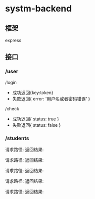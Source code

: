 # systm-backend

## 框架
express

## 接口

### /user

/login 
- 成功返回{key:token}
- 失败返回{ error: '用户名或者密码错误' }

/check 
- 成功返回{ status: true }
- 失败返回{ status: false }

### /students

请求路径: 
返回结果: 

请求路径: 
返回结果: 

请求路径: 
返回结果: 

请求路径: 
返回结果: 

请求路径: 
返回结果: 